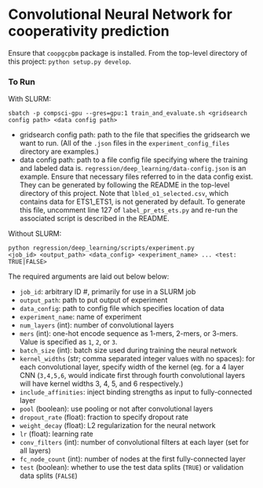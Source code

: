 # Convolutional Neural Network for cooperativity prediction

Ensure that `coopgcpbm` package is installed. From the top-level directory of this project: `python setup.py develop`.

### To Run
With SLURM:
```
sbatch -p compsci-gpu --gres=gpu:1 train_and_evaluate.sh <gridsearch config path> <data config path>
```
- gridsearch config path: path to the file that specifies the gridsearch we want to run. (All of the
`.json` files in the `experiment_config_files` directory are examples.)
- data config path: path to a file config file specifying where the training and labeled data is. 
`regression/deep_learning/data-config.json` is an example. Ensure that necessary files referred to in the data config
exist. They can be generated by following the README in the top-level directory of this project. Note that
`lbled_o1_selected.csv`, which contains data for ETS1_ETS1, is not generated by default. To generate this file, 
uncomment line 127 of `label_pr_ets_ets.py` and re-run the associated script is described in the README.

Without SLURM:
```
python regression/deep_learning/scripts/experiment.py
<job_id> <output_path> <data_config> <experiment_name> ... <test: TRUE|FALSE>
```
The required arguments are laid out below below:
- `job_id`: arbitrary ID #, primarily for use in a SLURM job
- `output_path`: path to put output of experiment
- `data_config`: path to config file which specifies location of data
- `experiment_name`: name of experiment
- `num_layers` (int): number of convolutional layers
- `mers` (int): one-hot encode sequence as 1-mers, 2-mers, or 3-mers. Value is specified as `1`, `2`, or `3`.
- `batch_size` (int): batch size used during training the neural network
- `kernel_widths` (str; comma separated integer values with no spaces): for each convolutional layer, specify width of the kernel
  (eg. for a 4 layer CNN (`3,4,5,6`, would indicate first through fourth convolutional layers 
will have kernel widths 3, 4, 5, and 6 respectively.)
- `include_affinities`: inject binding strengths as input to fully-connected layer
- `pool` (boolean): use pooling or not after convolutional layers
- `dropout_rate` (float): fraction to specify dropout rate
- `weight_decay` (float): L2 regularization for the neural network
- `lr` (float): learning rate
- `conv_filters` (int): number of convolutional filters at each layer (set for all layers)
- `fc_node_count` (int): number of nodes at the first fully-connected layer
- `test` (boolean): whether to use the test data splits (`TRUE`) or validation data splits (`FALSE`)